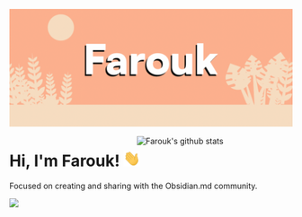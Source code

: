 <!-- title -->
![farouk](https://github.com/faroukx/faroukx/blob/main/img/farouk.png?raw=true)


<!-- Your github readme stats // You can use this api: https://github.com/anuraghazra/github-readme-stats -->

<p>
  <a href="https://github.com/faroukx/handle-path-oz">
    <img width="55%" align="right" alt="Farouk's github stats" src="https://github-readme-stats.vercel.app/api?username=faroukx&show_icons=true&theme=gruvbox" />
  </a>

<!-- Talking about you -->
# Hi, I'm Farouk! <img src="https://github.com/faroukx/faroukx/blob/main/img/wave.gif?raw=true" width="30px">
  
Focused on creating and sharing with the Obsidian.md community. 


<!-- visitors -->
<p align="left">
 <img src="https://visitor-badge.glitch.me/badge?page_id=faroukx.github&left_color=green&right_color=blue">
</p>






